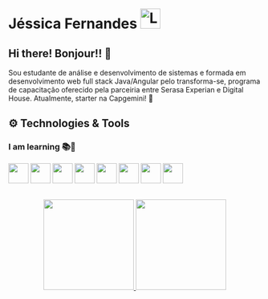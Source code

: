 <div>
  <h1 align="left">Jéssica Fernandes
    <a href="https://www.linkedin.com/in/jessicafmota/">
    <img width="40px" src="https://cdn.jsdelivr.net/gh/devicons/devicon/icons/linkedin/linkedin-original.svg" alt="LinkedIn"/>
    </a>
  </h1>
</div>

## Hi there! Bonjour!! 🌹

Sou estudante de análise e desenvolvimento de sistemas e formada em desenvolvimento web full stack Java/Angular pelo transforma-se, programa de capacitação oferecido pela parceiria entre Serasa Experian e Digital House. Atualmente, starter na Capgemini! 💜

## ⚙️ Technologies & Tools 

### I am learning 📚📖

<div>
  <code><img width="40px" src="https://cdn.jsdelivr.net/gh/devicons/devicon/icons/css3/css3-original.svg"/></code>
  <code><img width="40px" src="https://cdn.jsdelivr.net/gh/devicons/devicon/icons/html5/html5-original.svg"/></code>
  <code><img width="40px" src="https://cdn.jsdelivr.net/gh/devicons/devicon/icons/angularjs/angularjs-original.svg"/></code>
  <code><img width="40px" src="https://cdn.jsdelivr.net/gh/devicons/devicon/icons/java/java-original.svg"/></code>
  <code><img width="40px" src="https://cdn.jsdelivr.net/gh/devicons/devicon/icons/intellij/intellij-original.svg"/></code>
  <code><img width="40px" src="https://cdn.jsdelivr.net/gh/devicons/devicon/icons/vscode/vscode-original.svg"/></code>
  <code><img width="40px" src="https://cdn.jsdelivr.net/gh/devicons/devicon/icons/mysql/mysql-plain-wordmark.svg"/></code>
  <code><img width="40px" src="https://cdn.jsdelivr.net/gh/devicons/devicon/icons/git/git-original.svg"/></code>
</div>

##

<div>
  <p align="center">
    <a href="https://github.com/JessicaMotaa">
      <img height="180em" src="https://github-readme-stats.vercel.app/api/top-langs/?username=JessicaMotaa&layout=compact&langs_count=7&theme=material-palenight"/>
       <img height="180em" src="https://github-readme-stats.vercel.app/api?username=JessicaMotaa&show_icons=true&theme=material-palenight&include_all_commits=true&count_private=true"/>
  </p>
</div>

